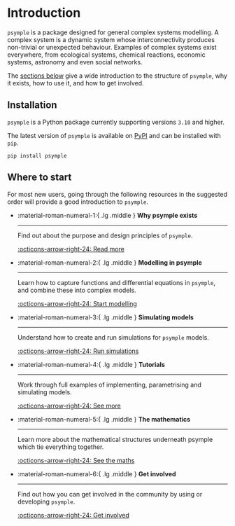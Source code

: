 # Introduction

`psymple` is a package designed for general complex systems modelling. A complex system is a dynamic system whose interconnectivity produces non-trivial or unexpected behaviour. Examples of complex systems exist everywhere, from ecological systems, chemical reactions, economic systems, astronomy and even social networks.

The [sections below](#where-to-start) give a wide introduction to the structure of `psymple`, why it exists, how to use it, and how to get involved.

## Installation

`psymple` is a Python package currently supporting versions `3.10` and higher. 

The latest version of `psymple` is available on [PyPI](https://pypi.org/project/psymple/) and can be installed with `pip`.

```
pip install psymple
```

## Where to start

For most new users, going through the following resources in the suggested order will provide a good introduction to `psymple`. 

<div class="grid cards" markdown>

-   :material-roman-numeral-1:{ .lg .middle } __Why psymple exists__

    ---

    Find out about the purpose and design principles of `psymple`.

    [:octicons-arrow-right-24: Read more](./overview/introduction.md)

-   :material-roman-numeral-2:{ .lg .middle } __Modelling in psymple__

    ---

    Learn how to capture functions and differential equations in `psymple`, and combine these into complex models.

    [:octicons-arrow-right-24: Start modelling](./components/functional_ported_objects.md)

-   :material-roman-numeral-3:{ .lg .middle } __Simulating models__

    ---

    Understand how to create and run simulations for `psymple` models.

    [:octicons-arrow-right-24: Run simulations](./user_guide/system.md)

-   :material-roman-numeral-4:{ .lg .middle } __Tutorials__

    ---

    Work through full examples of implementing, parametrising and simulating models.

    [:octicons-arrow-right-24: See more](./examples/index.md)

-   :material-roman-numeral-5:{ .lg .middle } __The mathematics__

    ---

    Learn more about the mathematical structures underneath psymple which tie everything together.

    [:octicons-arrow-right-24: See the maths](./mathematics/ported_objects.md)

-   :material-roman-numeral-6:{ .lg .middle } __Get involved__

    ---

    Find out how you can get involved in the community by using or developing `psymple`.

    [:octicons-arrow-right-24: Get involved](./development/development.md)

</div>
